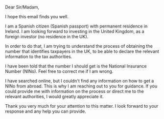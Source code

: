 Dear Sir/Madam,

I hope this email finds you well.

I am a Spanish citizen (Spanish passport) with permanent residence in Ireland. I am looking forward to investing in the United Kingdom, as a foreign investor (no residence in the UK).

In order to do that, I am trying to understand the process of obtaining the number that identifies taxpayers in the UK, to be able to declare the relevant information to the tax authorities.

I have been told that the number I should get is the National Insurance Number (NINo). Feel free to correct me if I am wrong.

I have searched online, but I couldn't find any information on how to get a NINo from abroad. This is why I am reaching out to you for guidance. If you could provide me with information on the process or direct me to the relevant authorities, I would greatly appreciate it.

Thank you very much for your attention to this matter. I look forward to your response and any help you can provide.